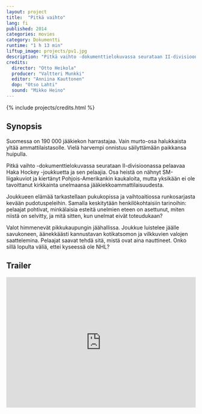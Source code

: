 ```yaml
---
layout: project
title:  "Pitkä vaihto"
lang: fi
published: 2014
categories: movies
category: Dokumentti
runtime: "1 h 13 min"
liftup_image: projects/pv1.jpg
description: "Pitkä vaihto -dokumenttielokuvassa seurataan II-divisioonassa pelaavaa Haka Hockey -joukkuetta ja sen pelaajia. Osa heistä on nähnyt SM-liigakuviot ja kiertänyt Pohjois-Amerikankin kaukaloita, mutta yksikään ei ole tavoittanut kirkkainta unelmaansa jääkiekkoammattilaisuudesta."
credits:
  director: "Otto Heikola"
  producer: "Valtteri Munkki"
  editor: "Anniina Kauttonen"
  dop: "Otso Lahti"
  sound: "Mikko Heino"
---
```


{% include projects/credits.html %}

## Synopsis

Suomessa on 190 000 jääkiekon harrastajaa. Vain murto-osa halukkaista yltää ammattilaistasolle. Vielä harvempi onnistuu säilyttämään paikkansa huipulla.

Pitkä vaihto -dokumenttielokuvassa seurataan II-divisioonassa pelaavaa Haka Hockey -joukkuetta ja sen pelaajia. Osa heistä on nähnyt SM-liigakuviot ja kiertänyt Pohjois-Amerikankin kaukaloita, mutta yksikään ei ole tavoittanut kirkkainta unelmaansa jääkiekkoammattilaisuudesta.

Joukkueen elämää tarkastellaan pukukopissa ja vaihtoaitiossa runkosarjasta kevään pudotuspeleihin. Samalla keskitytään henkilökohtaisiin tarinoihin: pelaajat pohtivat, minkälaisia esteitä unelmien eteen on asettunut, miten niistä on selvitty, ja mitä sitten, kun unelmat eivät toteudukaan?

Valot himmenevät pikkukaupungin jäähallissa. Joukkue luistelee jäälle savukoneen, äänekkäästi kannustavan kotikatsomon ja vilkkuvien valojen saattelemina. Pelaajat saavat tehdä sitä, mistä ovat aina nauttineet. Onko sillä lopulta väliä, ettei kyseessä ole NHL?

## Trailer

<iframe src="https://player.vimeo.com/video/103231410?color=ffcc33" width="100%" height="346" frameborder="0" webkitallowfullscreen mozallowfullscreen allowfullscreen></iframe>
